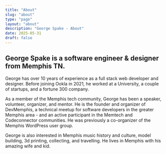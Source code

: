 ```yaml
---
title: "About"
slug: "about"
type: "page"
layout: "about"
description: "George Spake - About"
date: 2025-05-31
draft: false
---
```


<h2 class="text-3xl max-w-xl">
George Spake is a software engineer & designer from Memphis TN. 
</h2>

George has over 10 years of experience as a full stack web developer and designer. Before joining Ookla in 2021, he worked at a University, a couple of startups, and a fortune 300 company.

As a member of the Memphis tech community, George has been a speaker, volunteer, organizer, and mentor. He is the founder and organizer of DevMemphis, a technical meetup for software developers in the greater Memphis area - and an active participant in the Memtech and Codeconnector communities. He was previously a co-organizer of the Memphis WordPress user group.

George is also interested in Memphis music history and culture, model building, 3d printing, collecting, and travelling. He lives in Memphis with his amazing wife and kid.
